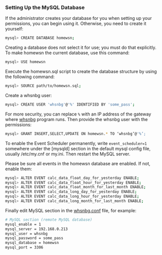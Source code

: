 ### Setting Up the MySQL Database

If the administrator creates your database for you when setting up your permissions, you can begin using it. Otherwise, you need to create it yourself:
```sh
mysql> CREATE DATABASE homewsn;
```
Creating a database does not select it for use; you must do that explicitly. To make homewsn the current database, use this command:
```sh
mysql> USE homewsn
```
Execute the homewsn.sql script to create the database structure by using the following command:
```sh
mysql> SOURCE path/to/homewsn.sql;
```
Create a whsnbg user:
```sh
mysql> CREATE USER 'whsnbg'@'%' IDENTIFIED BY 'some_pass';
```
For more security, you can replace `%` with an IP address of the gateway where [whsnbg](https://github.com/homewsn/whsnbg) program runs.
Then provide the whsnbg user with the permissions:
```sh
mysql> GRANT INSERT,SELECT,UPDATE ON homewsn.* TO ‘whsnbg’@'%’;
```
To enable the Event Scheduler permanently, write `event_scheduler=1` somewhere under the [mysqld] section in the default mysql config file, usually /etc/my.cnf or my.ini. Then restart the MySQL server.

Please be sure all events in the homewsn database are enabled. If not, enable them:
```sh
mysql> ALTER EVENT calc_data_float_day_for_yesterday ENABLE;
mysql> ALTER EVENT calc_data_float_hour_for_yesterday ENABLE;
mysql> ALTER EVENT calc_data_float_month_for_last_month ENABLE;
mysql> ALTER EVENT calc_data_long_day_for_yesterday ENABLE;
mysql> ALTER EVENT calc_data_long_hour_for_yesterday ENABLE;
mysql> ALTER EVENT calc_data_long_month_for_last_month ENABLE;
```
Finally edit MySQL section in the [whsnbg.conf](https://github.com/homewsn/whsnbg/blob/master/whsnbg.sample.conf) file, for example:
```sh
# MySQL section (remote MySQL database)
mysql_enable = 1
mysql_server = 192.168.0.213
mysql_user = whsnbg
mysql_password = some_pass
mysql_database = homewsn
mysql_port = 3306
```
